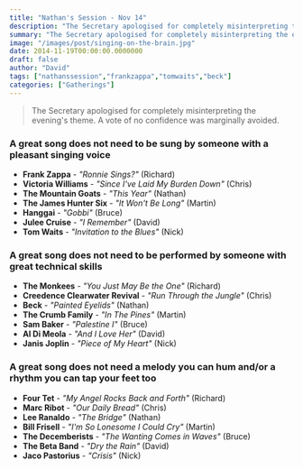 ```yaml
---
title: "Nathan's Session - Nov 14"
description: "The Secretary apologised for completely misinterpreting the evening's theme. A vote of no confidence was marginally avoided."
summary: "The Secretary apologised for completely misinterpreting the evening's theme. A vote of no confidence was marginally avoided."
image: "/images/post/singing-on-the-brain.jpg"
date: 2014-11-19T00:00:00.0000000
draft: false
author: "David"
tags: ["nathanssession","frankzappa","tomwaits","beck"]
categories: ["Gatherings"]
---
```

> The Secretary apologised for completely misinterpreting the evening's theme. A vote of no confidence was marginally avoided.
### A great song does not need to be sung by someone with a pleasant singing voice
- **Frank Zappa** - _"Ronnie Sings?"_ (Richard)
- **Victoria Williams** - _"Since I've Laid My Burden Down"_ (Chris)
- **The Mountain Goats** - _"This Year"_ (Nathan)
- **The James Hunter Six** - _"It Won't Be Long"_ (Martin)
- **Hanggai** - _"Gobbi"_ (Bruce)
- **Julee Cruise** - _"I Remember"_ (David)
- **Tom Waits** - _"Invitation to the Blues"_ (Nick)
### A great song does not need to be performed by someone with great technical skills
- **The Monkees** - _"You Just May Be the One"_ (Richard)
- **Creedence Clearwater Revival** - _"Run Through the Jungle"_ (Chris)
- **Beck** - _"Painted Eyelids"_ (Nathan)
- **The Crumb Family** - _"In The Pines"_ (Martin)
- **Sam Baker** - _"Palestine I"_ (Bruce)
- **Al Di Meola** - _"And I Love Her"_ (David)
- **Janis Joplin** - _"Piece of My Heart"_ (Nick)
### A great song does not need a melody you can hum and/or a rhythm you can tap your feet too
- **Four Tet** - _"My Angel Rocks Back and Forth"_ (Richard)
- **Marc Ribot** - _"Our Daily Bread"_ (Chris)
- **Lee Ranaldo** - _"The Bridge"_ (Nathan)
- **Bill Frisell** - _"I'm So Lonesome I Could Cry"_ (Martin)
- **The Decemberists** - _"The Wanting Comes in Waves"_ (Bruce)
- **The Beta Band** - _"Dry the Rain"_ (David)
- **Jaco Pastorius** - _"Crisis"_ (Nick)
